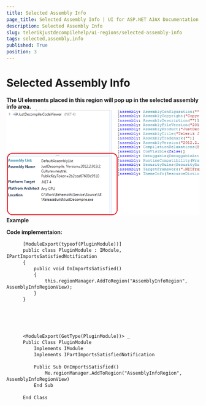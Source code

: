 ```yaml
---
title: Selected Assembly Info
page_title: Selected Assembly Info | UI for ASP.NET AJAX Documentation
description: Selected Assembly Info
slug: telerikjustdecompilehelp/ui-regions/selected-assembly-info
tags: selected,assembly,info
published: True
position: 3
---
```


# Selected Assembly Info



__The UI elements placed in this region will pop up in the selected assembly info area.__![assemblyinfo](images/images/assemblyinfo.png)__Example__

__Code implementaion:__

	
          [ModuleExport(typeof(PluginModule))]
          public class PluginModule : IModule, IPartImportsSatisfiedNotification
          {
              public void OnImportsSatisfied()
              {
                  this.regionManager.AddToRegion("AssemblyInfoRegion", AssemblyInfoRegionView);
              }
          }
        



	
          <ModuleExport(GetType(PluginModule))> _
          Public Class PluginModule
              Implements IModule
              Implements IPartImportsSatisfiedNotification

              Public Sub OnImportsSatisfied()
                  Me.regionManager.AddToRegion("AssemblyInfoRegion", AssemblyInfoRegionView)
              End Sub

          End Class
        


